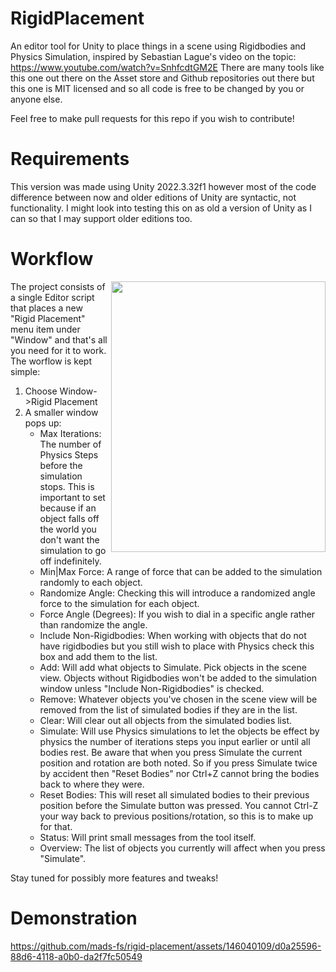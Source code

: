 # RigidPlacement
An editor tool for Unity to place things in a scene using Rigidbodies and Physics Simulation, inspired by Sebastian Lague's video on the topic: https://www.youtube.com/watch?v=SnhfcdtGM2E
There are many tools like this one out there on the Asset store and Github repositories out there but this one is MIT licensed and so all code is free to be changed by you or anyone else.

Feel free to make pull requests for this repo if you wish to contribute!

# Requirements
This version was made using Unity 2022.3.32f1 however most of the code difference between now and older editions of Unity are syntactic, not functionality.
I might look into testing this on as old a version of Unity as I can so that I may support older editions too.

# Workflow
<img align="right" width="343" height="433" src="https://github.com/mads-fs/rigid-placement/assets/146040109/2efef559-4490-42b3-a7d3-7facff407026">

The project consists of a single Editor script that places a new "Rigid Placement" menu item under "Window" and that's all you need for it to work.
The worflow is kept simple:
1. Choose Window->Rigid Placement
2. A smaller window pops up:
    * Max Iterations: The number of Physics Steps before the simulation stops. This is important to set because if an object falls off the world you don't want the simulation to go off indefinitely.
    * Min|Max Force: A range of force that can be added to the simulation randomly to each object.
    * Randomize Angle: Checking this will introduce a randomized angle force to the simulation for each object.
    * Force Angle (Degrees): If you wish to dial in a specific angle rather than randomize the angle.
    * Include Non-Rigidbodies: When working with objects that do not have rigidbodies but you still wish to place with Physics check this box and add them to the list.
    * Add: Will add what objects to Simulate. Pick objects in the scene view. Objects without Rigidbodies won't be added to the simulation window unless "Include Non-Rigidbodies" is checked.
    * Remove: Whatever objects you've chosen in the scene view will be removed from the list of simulated bodies if they are in the list.
    * Clear: Will clear out all objects from the simulated bodies list.
    * Simulate: Will use Physics simulations to let the objects be effect by physics the number of iterations steps you input earlier or until all bodies rest. Be aware that when you press Simulate the current position and rotation are both noted. So if you press Simulate twice by accident then "Reset Bodies" nor Ctrl+Z cannot bring the bodies back to where they were.
    * Reset Bodies: This will reset all simulated bodies to their previous position before the Simulate button was pressed. You cannot Ctrl-Z your way back to previous positions/rotation, so this is to make up for that.
    * Status: Will print small messages from the tool itself.
    * Overview: The list of objects you currently will affect when you press "Simulate".

Stay tuned for possibly more features and tweaks!

# Demonstration
https://github.com/mads-fs/rigid-placement/assets/146040109/d0a25596-88d6-4118-a0b0-da2f7fc50549


